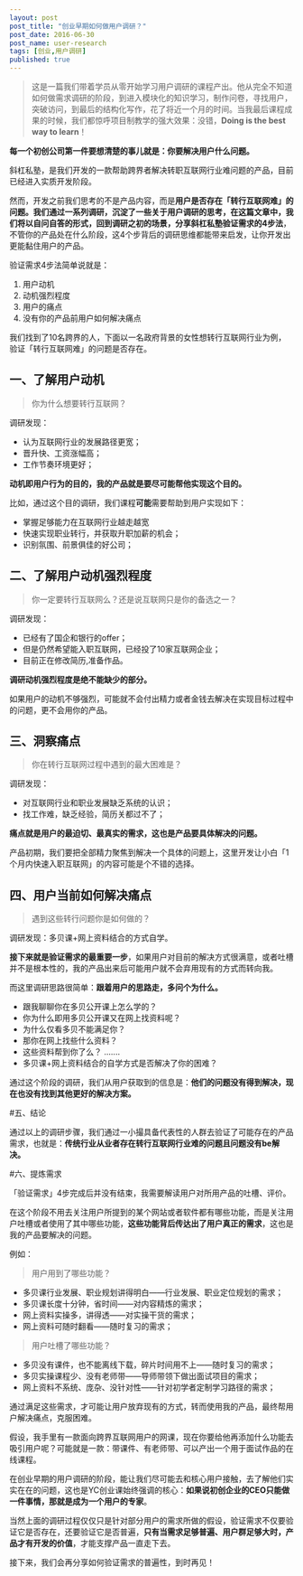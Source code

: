 ```yaml
---
layout: post
post_title: "创业早期如何做用户调研？"
post_date: 2016-06-30
post_name: user-research
tags: [创业,用户调研]
published: true
---
```

> 这是一篇我们带着学员从零开始学习用户调研的课程产出。他从完全不知道如何做需求调研的阶段，到进入模块化的知识学习，制作问卷，寻找用户，突破访问，到最后的结构化写作，花了将近一个月的时间。当我最后课程成果的时候，我们都惊呼项目制教学的强大效果：没错，**Doing is the best way to learn**！

**每一个初创公司第一件要想清楚的事儿就是：你要解决用户什么问题。**
 
斜杠私塾，是我们开发的一款帮助跨界者解决转职互联网行业难问题的产品，目前已经进入实质开发阶段。
 
然而，开发之前我们思考的不是产品内容，而是**用户是否存在「转行互联网难」的问题。**我们通过一系列调研，沉淀了一些关于用户调研的思考，在这篇文章中，我们将以自问自答的形式，回到调研之初的场景，分享斜杠私塾**验证需求的4步法**，不管你的产品处在什么阶段，这4个步背后的调研思维都能带来启发，让你开发出更能黏住用户的产品。

验证需求4步法简单说就是：

1. 用户动机
2. 动机强烈程度
3. 用户的痛点
4. 没有你的产品前用户如何解决痛点

我们找到了10名跨界的人，下面以一名政府背景的女性想转行互联网行业为例，验证「转行互联网难」的问题是否存在。
 
## 一、了解用户动机

> 你为什么想要转行互联网？

调研发现：
* 认为互联网行业的发展路径更宽；
* 晋升快、工资涨幅高；
* 工作节奏环境更好；

**动机即用户行为的目的，我的产品就是要尽可能帮他实现这个目的。**

比如，通过这个目的调研，我们课程**可能**需要帮助到用户实现如下：
- 掌握足够能力在互联网行业越走越宽
- 快速实现职业转行，并获取升职加薪的机会；
- 识别氛围、前景俱佳的好公司；
 
## 二、了解用户动机强烈程度

> 你一定要转行互联网么？还是说互联网只是你的备选之一？

调研发现：
* 已经有了国企和银行的offer；
* 但是仍然希望能入职互联网，已经投了10家互联网企业；
* 目前正在修改简历,准备作品。

**调研动机强烈程度是绝不能缺少的部分。**

如果用户的动机不够强烈，可能就不会付出精力或者金钱去解决在实现目标过程中的问题，更不会用你的产品。


## 三、洞察痛点

> 你在转行互联网过程中遇到的最大困难是？

调研发现：
* 对互联网行业和职业发展缺乏系统的认识；
* 找工作难，缺乏经验，简历关都过不了；

**痛点就是用户的最迫切、最真实的需求，这也是产品要具体解决的问题。**

产品初期，我们要把全部精力聚焦到解决一个具体的问题上，这里开发让小白「1个月内快速入职互联网」的内容可能是个不错的选择。


## 四、用户当前如何解决痛点

> 遇到这些转行问题你是如何做的？

调研发现：多贝课+网上资料结合的方式自学。

**接下来就是验证需求的最重要一步**，如果用户对目前的解决方式很满意，或者吐槽并不是根本性的，我的产品出来后可能用户就不会弃用现有的方式而转向我。

而这里调研思路很简单：**跟着用户的思路走，多问个为什么。**

* 跟我聊聊你在多贝公开课上怎么学的？
* 你为什么即用多贝公开课又在网上找资料呢？
* 为什么仅看多贝不能满足你？
* 那你在网上找些什么资料？
* 这些资料帮到你了么？
.......
* 多贝课+网上资料结合的自学方式是否解决了你的困难？

通过这个阶段的调研，我们从用户获取到的信息是：**他们的问题没有得到解决，现在也没有找到其他更好的解决方案。**

#五、结论

通过以上的调研步骤，我们通过一小撮具备代表性的人群去验证了可能存在的产品需求，也就是：**传统行业从业者存在转行互联网行业难的问题且问题没有be解决。**

#六、提炼需求

「验证需求」4步完成后并没有结束，我需要解读用户对所用产品的吐槽、评价。

在这个阶段不用去关注用户所提到的某个网站或者软件都有哪些功能，而是关注用户吐槽或者使用了其中哪些功能，**这些功能背后传达出了用户真正的需求**，这也是我的产品要解决的问题。

例如：

> 用户用到了哪些功能？

- 多贝课行业发展、职业规划讲得明白——行业发展、职业定位规划的需求；
- 多贝课长度十分钟，省时间——对内容精炼的需求；
- 网上资料实操多，讲得透——对实操干货的需求；
- 网上资料可随时翻看——随时复习的需求；

> 用户吐槽了哪些功能？

- 多贝没有课件，也不能离线下载，碎片时间用不上——随时复习的需求；
- 多贝实操课程少、没有老师带——导师带领下做出面试项目的需求；
- 网上资料不系统、庞杂、没针对性——针对初学者定制学习路径的需求；

通过满足这些需求，才可能让用户放弃现有的方式，转而使用我的产品，最终帮用户解决痛点，克服困难。

假设，我手里有一款面向跨界互联网用户的网课，现在你要给他再添加什么功能去吸引用户呢？可能就是一款：带课件、有老师带、可以产出一个用于面试作品的在线课程。

在创业早期的用户调研的阶段，能让我们尽可能去和核心用户接触，去了解他们实实在在的问题，这也是YC创业课始终强调的核心：**如果说初创企业的CEO只能做一件事情，那就是成为一个用户的专家**。

当然上面的调研过程仅仅只是针对部分用户的需求所做的假设，验证需求不仅要验证它是否存在，还要验证它是否普遍，**只有当需求足够普遍、用户群足够大时，产品才有开发的价值**，才能支撑产品一直走下去。

接下来，我们会再分享如何验证需求的普遍性，到时再见！

